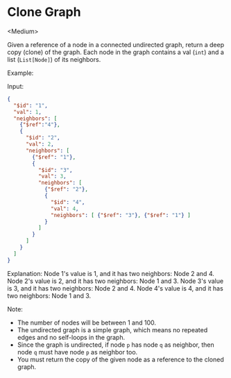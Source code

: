 # Clone Graph

\<Medium>

Given a reference of a node in a connected undirected graph, return a deep copy
(clone) of the graph. Each node in the graph contains a val (`int`) and a list
(`List[Node]`) of its neighbors.

Example:

Input:
```json
{
  "$id": "1",
  "val": 1,
  "neighbors": [
    {"$ref":"4"},
    {
      "$id": "2",
      "val": 2,
      "neighbors": [
        {"$ref": "1"},
        {
          "$id": "3",
          "val": 3,
          "neighbors": [
            {"$ref": "2"},
            {
              "$id": "4",
              "val": 4,
              "neighbors": [ {"$ref": "3"}, {"$ref": "1"} ]
            }
          ]
        }
      ]
    }
  ]
}
```

Explanation:
Node 1's value is 1, and it has two neighbors: Node 2 and 4.
Node 2's value is 2, and it has two neighbors: Node 1 and 3.
Node 3's value is 3, and it has two neighbors: Node 2 and 4.
Node 4's value is 4, and it has two neighbors: Node 1 and 3.
 

Note:
- The number of nodes will be between 1 and 100.
- The undirected graph is a simple graph, which means no repeated edges and no
  self-loops in the graph.
- Since the graph is undirected, if node `p` has node `q` as neighbor, then node
  `q` must have node `p` as neighbor too.
- You must return the copy of the given node as a reference to the cloned graph.
